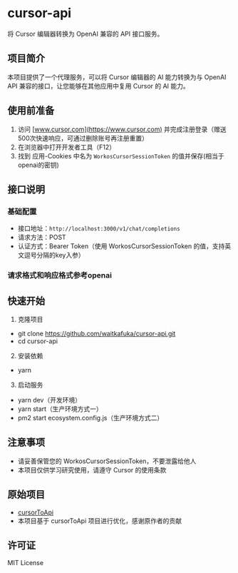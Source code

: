 # cursor-api

将 Cursor 编辑器转换为 OpenAI 兼容的 API 接口服务。

## 项目简介

本项目提供了一个代理服务，可以将 Cursor 编辑器的 AI 能力转换为与 OpenAI API 兼容的接口，让您能够在其他应用中复用 Cursor 的 AI 能力。

## 使用前准备

1. 访问 [www.cursor.com](https://www.cursor.com) 并完成注册登录（赠送500次快速响应，可通过删除账号再注册重置）
2. 在浏览器中打开开发者工具（F12）
3. 找到 应用-Cookies 中名为 `WorkosCursorSessionToken` 的值并保存(相当于openai的密钥)

## 接口说明

### 基础配置

- 接口地址：`http://localhost:3000/v1/chat/completions`
- 请求方法：POST
- 认证方式：Bearer Token（使用 WorkosCursorSessionToken 的值，支持英文逗号分隔的key入参）

### 请求格式和响应格式参考openai


## 快速开始

1. 克隆项目  
- git clone https://github.com/waitkafuka/cursor-api.git  
- cd cursor-api  
2. 安装依赖  
- yarn
3. 启动服务
- yarn dev（开发环境）
- yarn start（生产环境方式一）
- pm2 start ecosystem.config.js（生产环境方式二）

## 注意事项

- 请妥善保管您的 WorkosCursorSessionToken，不要泄露给他人
- 本项目仅供学习研究使用，请遵守 Cursor 的使用条款

## 原始项目

- [cursorToApi](https://github.com/luolazyandlazy/cursorToApi)
- 本项目基于 cursorToApi 项目进行优化，感谢原作者的贡献

## 许可证

MIT License
